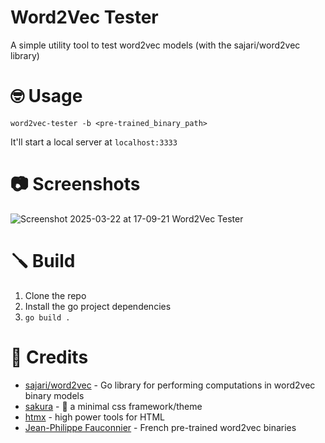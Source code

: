 # Word2Vec Tester

A simple utility tool to test word2vec models (with the sajari/word2vec library)

# 🤓 Usage

`word2vec-tester -b <pre-trained_binary_path>`

It'll start a local server at `localhost:3333`

# 📷 Screenshots
![Screenshot 2025-03-22 at 17-09-21 Word2Vec Tester](https://github.com/user-attachments/assets/5963054b-a97d-4140-b440-8d726f8a7019)


# 🪛 Build

1. Clone the repo
2. Install the go project dependencies
3. `go build .`

# 🙏 Credits
- [sajari/word2vec](github.com/sajari/word2vec) - Go library for performing computations in word2vec binary models
- [sakura](https://github.com/oxalorg/sakura) - 🌸 a minimal css framework/theme
- [htmx](https://github.com/bigskysoftware/htmx) - high power tools for HTML
- [Jean-Philippe Fauconnier](https://fauconnier.github.io/#data) - French pre-trained word2vec binaries
